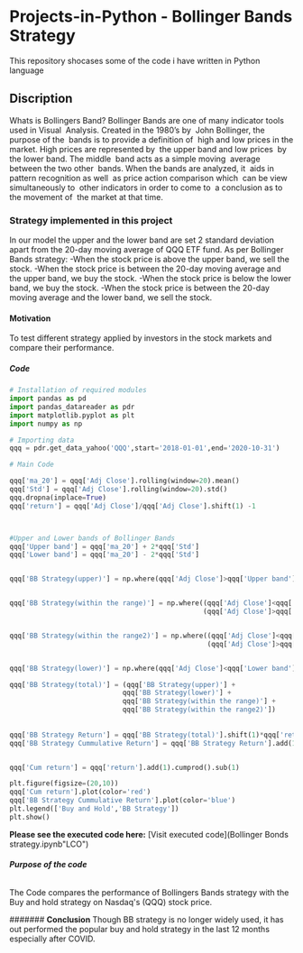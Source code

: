 # **Projects-in-Python - Bollinger Bands Strategy**
This repository shocases some of the code i have written in Python language

##  Discription
Whats is Bollingers Band? 
Bollinger Bands are one of many indicator tools used in Visual  Analysis. Created in the 1980’s by  John Bollinger, the purpose of the  bands is to provide a definition of  high and low prices in the market.
High prices are represented by  the upper band and low prices  by the lower band. The middle  band acts as a simple moving  average between the two other  bands.
When the bands are analyzed, it  aids in pattern recognition as well  as price action comparison which  can be view simultaneously to  other indicators in order to come to  a conclusion as to the movement of  the market at that time.

### **Strategy implemented in this project**
In our model the upper and the lower band are set 2 standard deviation apart from the 20-day moving average of QQQ ETF fund.
As per Bollinger Bands strategy:
-When the stock price is above the upper band, we sell the stock.
-When the stock price is between the 20-day moving average and the upper band, we buy the stock.
-When the stock price is below the lower band, we buy the stock.
-When the stock price is between the 20-day moving average and the lower band, we sell the stock.

#### **Motivation**
To test different strategy applied by investors in the stock markets and compare their performance. 


##### **Code**

```python
# Installation of required modules
import pandas as pd
import pandas_datareader as pdr
import matplotlib.pyplot as plt
import numpy as np

# Importing data
qqq = pdr.get_data_yahoo('QQQ',start='2018-01-01',end='2020-10-31')

# Main Code

qqq['ma_20'] = qqq['Adj Close'].rolling(window=20).mean()
qqq['Std'] = qqq['Adj Close'].rolling(window=20).std()
qqq.dropna(inplace=True)
qqq['return'] = qqq['Adj Close']/qqq['Adj Close'].shift(1) -1



#Upper and Lower bands of Bollinger Bands
qqq['Upper band'] = qqq['ma_20'] + 2*qqq['Std']
qqq['Lower band'] = qqq['ma_20'] - 2*qqq['Std']


qqq['BB Strategy(upper)'] = np.where(qqq['Adj Close']>qqq['Upper band'],-1,0)


qqq['BB Strategy(within the range)'] = np.where((qqq['Adj Close']<qqq['Upper band']) & 
                                                (qqq['Adj Close']>qqq['ma_20']),1,0)


qqq['BB Strategy(within the range2)'] = np.where((qqq['Adj Close']<qqq['ma_20']) & 
                                                 (qqq['Adj Close']>qqq['Lower band']),-1,0)


qqq['BB Strategy(lower)'] = np.where(qqq['Adj Close']<qqq['Lower band'],1,0)

qqq['BB Strategy(total)'] = (qqq['BB Strategy(upper)'] + 
                            qqq['BB Strategy(lower)'] + 
                            qqq['BB Strategy(within the range)'] + 
                            qqq['BB Strategy(within the range2)'])
            
            
qqq['BB Strategy Return'] = qqq['BB Strategy(total)'].shift(1)*qqq['return']
qqq['BB Strategy Cummulative Return'] = qqq['BB Strategy Return'].add(1).cumprod().sub(1)


qqq['Cum return'] = qqq['return'].add(1).cumprod().sub(1)

plt.figure(figsize=(20,10))
qqq['Cum return'].plot(color='red')
qqq['BB Strategy Cummulative Return'].plot(color='blue')
plt.legend(['Buy and Hold','BB Strategy'])
plt.show()
```
**Please see the executed code here:**
[Visit executed code](Bollinger Bonds strategy.ipynb"LCO")


###### **Purpose of the code**
The Code compares the performance of Bollingers Bands strategy with the Buy and hold strategy on Nasdaq's (QQQ) stock price.  


####### **Conclusion**
Though BB strategy is no longer widely used, it has out performed the popular buy and hold strategy in the last 12 months especially after COVID. 
